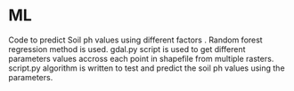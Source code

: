 # ML
Code to predict Soil ph values using different factors .
Random forest regression method is used.
gdal.py script is used to get different parameters values accross each point in shapefile from multiple rasters.
script.py algorithm is written to test and predict the soil ph values using the parameters.
